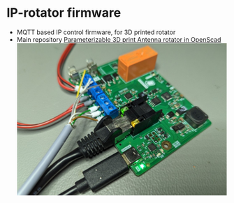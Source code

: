 # IP-rotator firmware
- MQTT based IP control firmware, for 3D printed rotator
- Main repository [Parameterizable 3D print Antenna rotator in OpenScad](https://github.com/ok1hra/Parameterizable-3D-print-Antenna-rotator-in-OpenScad)
![ip-rotator](ip-rotator.jpg)
